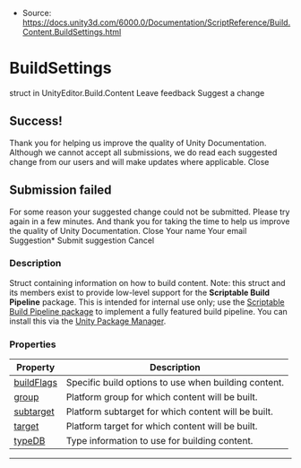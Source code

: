 * Source: https://docs.unity3d.com/6000.0/Documentation/ScriptReference/Build.Content.BuildSettings.html

# BuildSettings
struct in UnityEditor.Build.Content
Leave feedback
Suggest a change
## Success!
Thank you for helping us improve the quality of Unity Documentation. Although we cannot accept all submissions, we do read each suggested change from our users and will make updates where applicable.
Close
## Submission failed
For some reason your suggested change could not be submitted. Please <a>try again</a> in a few minutes. And thank you for taking the time to help us improve the quality of Unity Documentation.
Close
Your name Your email Suggestion* Submit suggestion
Cancel
### Description
Struct containing information on how to build content.
Note: this struct and its members exist to provide low-level support for the **Scriptable Build Pipeline** package. This is intended for internal use only; use the [Scriptable Build Pipeline package](https://docs.unity3d.com/Packages/com.unity.scriptablebuildpipeline@latest/index.html) to implement a fully featured build pipeline. You can install this via the [Unity Package Manager](https://docs.unity3d.com/Packages/com.unity.package-manager-ui@latest/index.html).
### Properties
Property | Description  
---|---  
[buildFlags](https://docs.unity3d.com/6000.0/Documentation/ScriptReference/Build.Content.BuildSettings-buildFlags.html) | Specific build options to use when building content.  
[group](https://docs.unity3d.com/6000.0/Documentation/ScriptReference/Build.Content.BuildSettings-group.html) | Platform group for which content will be built.  
[subtarget](https://docs.unity3d.com/6000.0/Documentation/ScriptReference/Build.Content.BuildSettings-subtarget.html) | Platform subtarget for which content will be built.  
[target](https://docs.unity3d.com/6000.0/Documentation/ScriptReference/Build.Content.BuildSettings-target.html) | Platform target for which content will be built.  
[typeDB](https://docs.unity3d.com/6000.0/Documentation/ScriptReference/Build.Content.BuildSettings-typeDB.html) | Type information to use for building content.  
* * *
